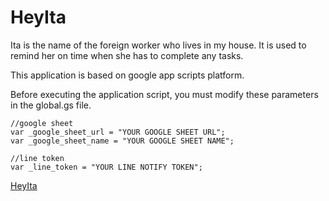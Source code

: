 # HeyIta
Ita is the name of the foreign worker who lives in my house. It is used to remind her on time when she has to complete any tasks.

This application is based on google app scripts platform.

Before executing the application script, you must modify these parameters in the global.gs file.

```
//google sheet
var _google_sheet_url = "YOUR GOOGLE SHEET URL";
var _google_sheet_name = "YOUR GOOGLE SHEET NAME";

//line token
var _line_token = "YOUR LINE NOTIFY TOKEN";
```

[HeyIta](https://ericapppool.coderbridge.io/2021/11/05/hey-ita/)
